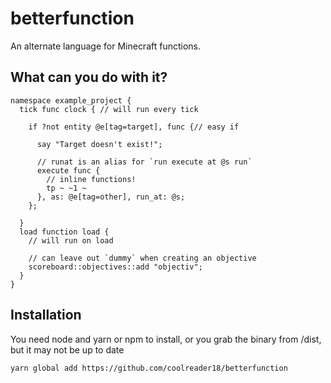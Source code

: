 # betterfunction

An alternate language for Minecraft functions.

## What can you do with it?

```
namespace example_project {
  tick func clock { // will run every tick

    if ?not entity @e[tag=target], func {// easy if

      say "Target doesn't exist!";

      // runat is an alias for `run execute at @s run`
      execute func {
        // inline functions!
        tp ~ ~1 ~
      }, as: @e[tag=other], run_at: @s;
    };
    
  }
  load function load {
    // will run on load

    // can leave out `dummy` when creating an objective
    scoreboard::objectives::add "objectiv";
  }
}
```

## Installation

You need node and yarn or npm to install, or you grab the binary from /dist, but it may not be up to date

```sh
yarn global add https://github.com/coolreader18/betterfunction
```
